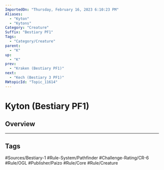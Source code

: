 ```yaml
---
ImportedOn: "Thursday, February 16, 2023 6:10:23 PM"
Aliases:
  - "Kyton"
  - "Kytons"
Category: "Creature"
Suffix: "Bestiary PF1"
Tags:
  - "Category/Creature"
parent:
  - "K"
up:
  - "K"
prev:
  - "Kraken (Bestiary PF1)"
next:
  - "Kech (Bestiary 3 PF1)"
RWtopicId: "Topic_11614"
---
```

# Kyton (Bestiary PF1)
## Overview

---
## Tags
#Sources/Bestiary-1 #Rule-System/Pathfinder #Challenge-Rating/CR-6 #Rule/OGL #Publisher/Paizo #Rule/Core #Rule/Creature

